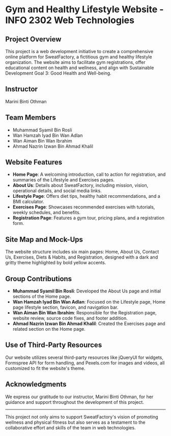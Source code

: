 # Gym and Healthy Lifestyle Website - INFO 2302 Web Technologies

## Project Overview
This project is a web development initiative to create a comprehensive online platform for SweatFactory, a fictitious gym and healthy lifestyle organization. The website aims to facilitate gym registrations, offer educational content on health and wellness, and align with Sustainable Development Goal 3: Good Health and Well-being.

## Instructor
Marini Binti Othman

## Team Members
- Muhammad Syamil Bin Rosli
- Wan Hamzah Iyad Bin Wan Adlan
- Wan Aiman Bin Wan Ibrahim
- Ahmad Nazrin Izwan Bin Ahmad Khalil

## Website Features
- **Home Page**: A welcoming introduction, call to action for registration, and summaries of the Lifestyle and Exercises pages.
- **About Us**: Details about SweatFactory, including mission, vision, operational details, and social media links.
- **Lifestyle Page**: Offers diet tips, healthy habit recommendations, and a BMI calculator.
- **Exercises Page**: Showcases recommended exercises with tutorials, weekly schedules, and benefits.
- **Registration Page**: Features a gym tour, pricing plans, and a registration form.

## Site Map and Mock-Ups
The website structure includes six main pages: Home, About Us, Contact Us, Exercises, Diets & Habits, and Registration, designed with a dark and gritty theme highlighted by bold yellow accents.

## Group Contributions
- **Muhammad Syamil Bin Rosli**: Developed the About Us page and initial sections of the Home page.
- **Wan Hamzah Iyad Bin Wan Adlan**: Focused on the Lifestyle page, Home page lifestyle section, favicon, and navigation bar.
- **Wan Aiman Bin Wan Ibrahim**: Responsible for the Registration page, website review, source code fixes, and footer addition.
- **Ahmad Nazrin Izwan Bin Ahmad Khalil**: Created the Exercises page and related section on the Home page.

## Use of Third-Party Resources
Our website utilizes several third-party resources like jQueryUI for widgets, Formspree API for form handling, and Pexels.com for images and videos, all customized to fit the website's theme.

## Acknowledgments
We express our gratitude to our instructor, Marini Binti Othman, for her guidance and support throughout the development of this project.

---

This project not only aims to support SweatFactory's vision of promoting wellness and physical fitness but also serves as a testament to the collaborative effort and skills of the team in web technologies.
